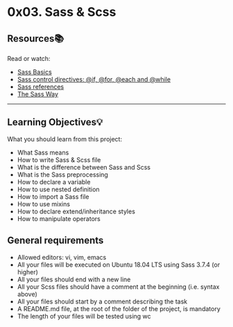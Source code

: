 # 0x03. Sass & Scss

## Resources:books:
Read or watch:
* [Sass Basics](https://intranet.hbtn.io/rltoken/ayoQ7NtS8w7tZvyeqhkzsw)
* [Sass control directives: @if, @for, @each and @while](https://intranet.hbtn.io/rltoken/EFKD6L9vpV8XevFF4gppGg)
* [Sass references](https://intranet.hbtn.io/rltoken/P7jm16HEuQb1FxMqlajjFQ)
* [The Sass Way](https://intranet.hbtn.io/rltoken/hMS2SLlzrvpn5yPuoXolKw)

---
## Learning Objectives:bulb:
What you should learn from this project:

* What Sass means
* How to write Sass & Scss file
* What is the difference between Sass and Scss
* What is the Sass preprocessing
* How to declare a variable
* How to use nested definition
* How to import a Sass file
* How to use mixins
* How to declare extend/inheritance styles
* How to manipulate operators

## General requirements

   * Allowed editors: vi, vim, emacs
   * All your files will be executed on Ubuntu 18.04 LTS using Sass 3.7.4 (or higher)
   * All your files should end with a new line
   * All your Scss files should have a comment at the beginning (i.e. syntax above)
   * All your files should start by a comment describing the task
   * A README.md file, at the root of the folder of the project, is mandatory
   * The length of your files will be tested using wc

